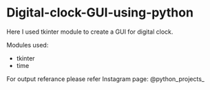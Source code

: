 # Digital-clock-GUI-using-python
Here I used tkinter module to create a GUI for digital clock.  

Modules used:
  - tkinter
  - time
  
For output referance please refer Instagram page: @python_projects_
